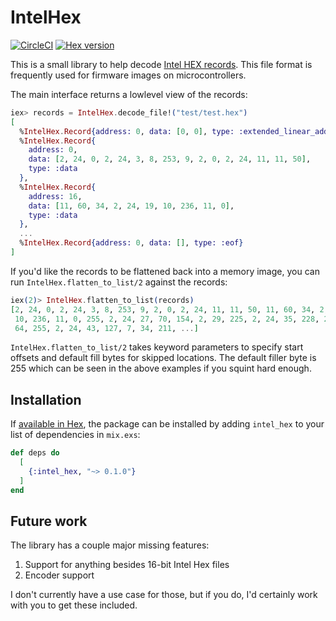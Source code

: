 # IntelHex

[![CircleCI](https://circleci.com/gh/fhunleth/intel_hex.svg?style=svg)](https://circleci.com/gh/fhunleth/intel_hex)
[![Hex version](https://img.shields.io/hexpm/v/intel_hex.svg "Hex version")](https://hex.pm/packages/intel_hex)

This is a small library to help decode [Intel HEX records](https://en.wikipedia.org/wiki/Intel_HEX). This file format is frequently used for firmware images on microcontrollers.

The main interface returns a lowlevel view of the records:

```elixir
iex> records = IntelHex.decode_file!("test/test.hex")
[
  %IntelHex.Record{address: 0, data: [0, 0], type: :extended_linear_address},
  %IntelHex.Record{
    address: 0,
    data: [2, 24, 0, 2, 24, 3, 8, 253, 9, 2, 0, 2, 24, 11, 11, 50],
    type: :data
  },
  %IntelHex.Record{
    address: 16,
    data: [11, 60, 34, 2, 24, 19, 10, 236, 11, 0],
    type: :data
  },
  ...
  %IntelHex.Record{address: 0, data: [], type: :eof}
]
```

If you'd like the records to be flattened back into a memory image, you can run `IntelHex.flatten_to_list/2` against the records:

```elixir
iex(2)> IntelHex.flatten_to_list(records)
[2, 24, 0, 2, 24, 3, 8, 253, 9, 2, 0, 2, 24, 11, 11, 50, 11, 60, 34, 2, 24, 19,
 10, 236, 11, 0, 255, 2, 24, 27, 70, 154, 2, 29, 225, 2, 24, 35, 228, 255, 225,
 64, 255, 2, 24, 43, 127, 7, 34, 211, ...]
```

`IntelHex.flatten_to_list/2` takes keyword parameters to specify start offsets and default fill bytes for skipped locations. The default filler byte is 255 which can be seen in the above examples if you squint hard enough.

## Installation

If [available in Hex](https://hex.pm/docs/publish), the package can be installed
by adding `intel_hex` to your list of dependencies in `mix.exs`:

```elixir
def deps do
  [
    {:intel_hex, "~> 0.1.0"}
  ]
end
```

## Future work

The library has a couple major missing features:

1. Support for anything besides 16-bit Intel Hex files
1. Encoder support

I don't currently have a use case for those, but if you do, I'd certainly work with you to get these included.